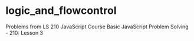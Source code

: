 # logic_and_flowcontrol
Problems from LS 210 JavaScript Course
Basic JavaScript Problem Solving - 210: Lesson 3
